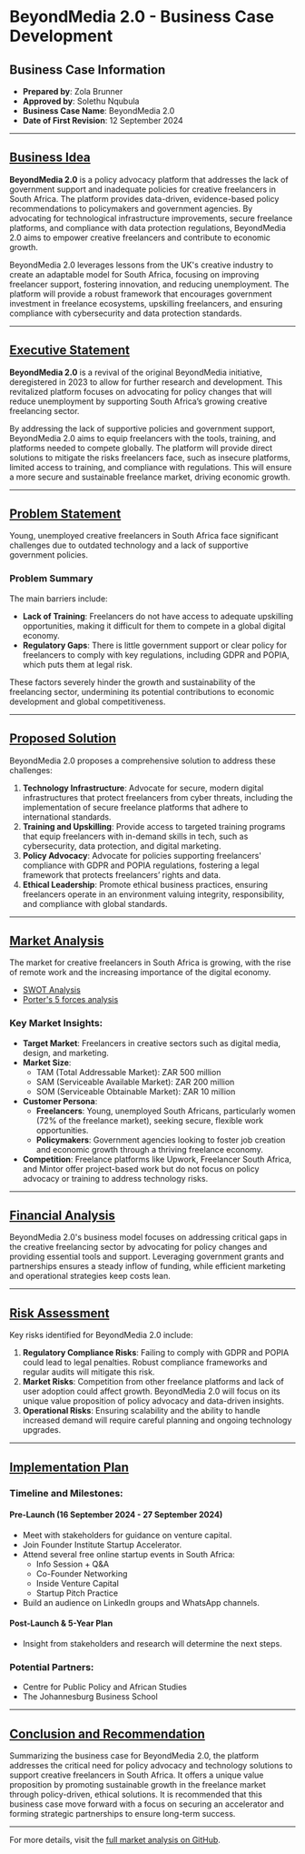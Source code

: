 # BeyondMedia 2.0 - Business Case Development

## Business Case Information
- **Prepared by**: Zola Brunner
- **Approved by**: Solethu Nqubula
- **Business Case Name**: BeyondMedia 2.0
- **Date of First Revision**: 12 September 2024

---

## [Business Idea](#business-idea)

**BeyondMedia 2.0** is a policy advocacy platform that addresses the lack of government support and inadequate policies for creative freelancers in South Africa. The platform provides data-driven, evidence-based policy recommendations to policymakers and government agencies. By advocating for technological infrastructure improvements, secure freelance platforms, and compliance with data protection regulations, BeyondMedia 2.0 aims to empower creative freelancers and contribute to economic growth.

BeyondMedia 2.0 leverages lessons from the UK's creative industry to create an adaptable model for South Africa, focusing on improving freelancer support, fostering innovation, and reducing unemployment. The platform will provide a robust framework that encourages government investment in freelance ecosystems, upskilling freelancers, and ensuring compliance with cybersecurity and data protection standards.

---

## [Executive Statement](#executive-statement)

**BeyondMedia 2.0** is a revival of the original BeyondMedia initiative, deregistered in 2023 to allow for further research and development. This revitalized platform focuses on advocating for policy changes that will reduce unemployment by supporting South Africa’s growing creative freelancing sector.

By addressing the lack of supportive policies and government support, BeyondMedia 2.0 aims to equip freelancers with the tools, training, and platforms needed to compete globally. The platform will provide direct solutions to mitigate the risks freelancers face, such as insecure platforms, limited access to training, and compliance with regulations. This will ensure a more secure and sustainable freelance market, driving economic growth.

---

## [Problem Statement](#problem-statement)

Young, unemployed creative freelancers in South Africa face significant challenges due to outdated technology and a lack of supportive government policies.

### Problem Summary
The main barriers include:
- **Lack of Training**: Freelancers do not have access to adequate upskilling opportunities, making it difficult for them to compete in a global digital economy.
- **Regulatory Gaps**: There is little government support or clear policy for freelancers to comply with key regulations, including GDPR and POPIA, which puts them at legal risk.

These factors severely hinder the growth and sustainability of the freelancing sector, undermining its potential contributions to economic development and global competitiveness.

---

## [Proposed Solution](#proposed-solution)

BeyondMedia 2.0 proposes a comprehensive solution to address these challenges:

1. **Technology Infrastructure**: Advocate for secure, modern digital infrastructures that protect freelancers from cyber threats, including the implementation of secure freelance platforms that adhere to international standards.
2. **Training and Upskilling**: Provide access to targeted training programs that equip freelancers with in-demand skills in tech, such as cybersecurity, data protection, and digital marketing.
3. **Policy Advocacy**: Advocate for policies supporting freelancers' compliance with GDPR and POPIA regulations, fostering a legal framework that protects freelancers’ rights and data.
4. **Ethical Leadership**: Promote ethical business practices, ensuring freelancers operate in an environment valuing integrity, responsibility, and compliance with global standards.

---

## [Market Analysis](#market-analysis)

The market for creative freelancers in South Africa is growing, with the rise of remote work and the increasing importance of the digital economy.

- <a href="https://lucid.app/lucidspark/c1152582-42be-45bb-b4dd-5517546f752a/edit?viewport_loc=-13%2C-266%2C4577%2C4597%2C0_0&invitationId=inv_081b458d-21f3-48db-8046-ec18d5a6fceb"> SWOT Analysis</a>
- <a href="http://lucid.app/lucidspark/18d488c4-87c2-45a1-8d60-c1d55da913a5/edit?invitationId=inv_0fcac234-34b6-4d77-a9d4-a614067c5d63)"> Porter's 5 forces analysis</a>

### Key Market Insights:
- **Target Market**: Freelancers in creative sectors such as digital media, design, and marketing.
- **Market Size**:
    - TAM (Total Addressable Market): ZAR 500 million
    - SAM (Serviceable Available Market): ZAR 200 million
    - SOM (Serviceable Obtainable Market): ZAR 10 million
- **Customer Persona**:
    - **Freelancers**: Young, unemployed South Africans, particularly women (72% of the freelance market), seeking secure, flexible work opportunities.
    - **Policymakers**: Government agencies looking to foster job creation and economic growth through a thriving freelance economy.
- **Competition**: Freelance platforms like Upwork, Freelancer South Africa, and Mintor offer project-based work but do not focus on policy advocacy or training to address technology risks.

---

## [Financial Analysis](#financial-analysis)

BeyondMedia 2.0's business model focuses on addressing critical gaps in the creative freelancing sector by advocating for policy changes and providing essential tools and support. Leveraging government grants and partnerships ensures a steady inflow of funding, while efficient marketing and operational strategies keep costs lean.

---

## [Risk Assessment](#risk-assessment)

Key risks identified for BeyondMedia 2.0 include:
1. **Regulatory Compliance Risks**: Failing to comply with GDPR and POPIA could lead to legal penalties. Robust compliance frameworks and regular audits will mitigate this risk.
2. **Market Risks**: Competition from other freelance platforms and lack of user adoption could affect growth. BeyondMedia 2.0 will focus on its unique value proposition of policy advocacy and data-driven insights.
3. **Operational Risks**: Ensuring scalability and the ability to handle increased demand will require careful planning and ongoing technology upgrades.

---

## [Implementation Plan](#implementation-plan)

### Timeline and Milestones:
#### Pre-Launch (16 September 2024 - 27 September 2024)
- Meet with stakeholders for guidance on venture capital.
- Join Founder Institute Startup Accelerator.
- Attend several free online startup events in South Africa:
    - Info Session + Q&A
    - Co-Founder Networking
    - Inside Venture Capital
    - Startup Pitch Practice
- Build an audience on LinkedIn groups and WhatsApp channels.

#### Post-Launch & 5-Year Plan
- Insight from stakeholders and research will determine the next steps.

### Potential Partners:
- Centre for Public Policy and African Studies
- The Johannesburg Business School

---

## [Conclusion and Recommendation](#conclusion-and-recommendation)

Summarizing the business case for BeyondMedia 2.0, the platform addresses the critical need for policy advocacy and technology solutions to support creative freelancers in South Africa. It offers a unique value proposition by promoting sustainable growth in the freelance market through policy-driven, ethical solutions. It is recommended that this business case move forward with a focus on securing an accelerator and forming strategic partnerships to ensure long-term success.

---

For more details, visit the [full market analysis on GitHub](https://github.com/ZolaBrunner/market-analysis-tech-startup/tree/1a78f326dc6cf4cb85a7384843642f54bce96a22).


